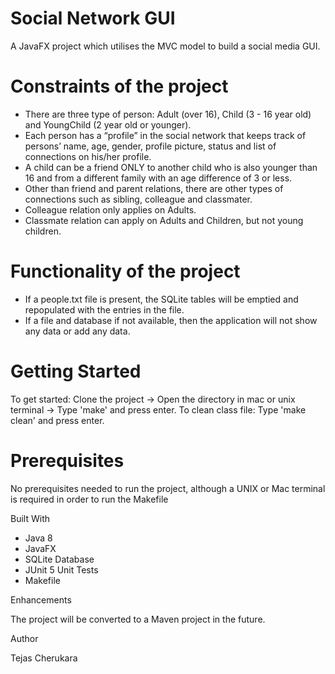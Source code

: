 # Social Network GUI
A JavaFX project which utilises the MVC model to build a social media GUI.

# Constraints of the project
- There are three type of person: Adult (over 16), Child (3 - 16 year old) and YoungChild (2 year old or younger).
- Each person has a “profile” in the social network that keeps track of persons’ name, age, gender, profile picture, status and list of connections on his/her profile.
- A child can be a friend ONLY to another child who is also younger than 16 and from a different family with an age difference of 3 or less.
- Other than friend and parent relations, there are other types of connections such as sibling, colleague and classmater. 
- Colleague relation only applies on Adults. 
- Classmate relation can apply on Adults and Children, but not young children.
 
# Functionality of the project
- If a people.txt file is present, the SQLite tables will be emptied and repopulated with the entries in the file.
- If a file and database if not available, then the application will not show any data or add any data.

# Getting Started
To get started:
 Clone the project -> Open the directory in mac or unix terminal -> Type 'make' and press enter.
To clean class file:
 Type 'make clean' and press enter.

# Prerequisites

No prerequisites needed to run the project, although a UNIX or Mac terminal is required in order to run the Makefile

Built With
- Java 8
- JavaFX
- SQLite Database
- JUnit 5 Unit Tests
- Makefile

Enhancements

The project will be converted to a Maven project in the future.

Author

Tejas Cherukara

